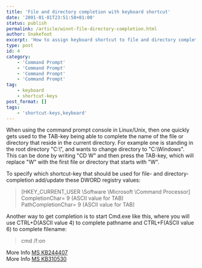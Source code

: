 ```yaml
---
title: 'File and directory completion with keyboard shortcut'
date: '2001-01-01T23:51:58+01:00'
status: publish
permalink: /article/winnt-file-directory-completion.html
author: Snakefoot
excerpt: 'How to assign keyboard shortcut to file and directory completion in command prompt.'
type: post
id: 4
category:
    - 'Command Prompt'
    - 'Command Prompt'
    - 'Command Prompt'
    - 'Command Prompt'
tag:
    - keyboard
    - shortcut-keys
post_format: []
tags:
    - 'shortcut-keys,keyboard'
---
```

When using the command prompt console in Linux/Unix, then one quickly gets used to the TAB-key being able to complete the name of the file or directory that reside in the current directory. For example one is standing in the root directory "C:\\", and wants to change directory to "C:\\Windows". This can be done by writing "CD W" and then press the TAB-key, which will replace "W" with the first file or directory that starts with "W".  
  
 To specify which shortcut-key that should be used for file- and directory-completion add/update these DWORD registry values:

> \[HKEY\_CURRENT\_USER \\Software \\Microsoft \\Command Processor\]  
>  CompletionChar= 9 (ASCII value for TAB)  
>  PathCompletionChar= 9 (ASCII value for TAB)

 Another way to get completion is to start Cmd.exe like this, where you will use CTRL+D(ASCII value 4) to complete pathname and CTRL+F(ASCII value 6) to complete filename:
 > cmd /f:on

 More Info [MS KB244407](http://support.microsoft.com/kb/244407 "How to Enable Automatic Complete for the Command Prompt (Cmd.exe) [Q244407]")  
 More Info [MS KB310530](http://support.microsoft.com/kb/310530 "HOW TO: Use Automatic Completion with a Command Prompt in Windows XP [Q310530]")  